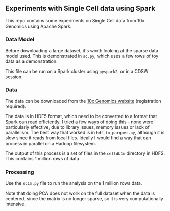 ## Experiments with Single Cell data using Spark

This repo contains some experiments on Single Cell data from 10x Genomics using Apache Spark.

### Data Model

Before downloading a large dataset, it's worth looking at the sparse data model used. This is demonstrated in `sc.py`, which uses a few rows of toy data as a demonstration.

This file can be run on a Spark cluster using `pyspark2`, or in a CDSW session.

### Data

The data can be downloaded from the [10x Genomics website](https://support.10xgenomics.com/single-cell-gene-expression/datasets/1.3.0/1M_neurons) (registration required).

The data is in HDF5 format, which need to be converted to a format that Spark can read efficiently. I tried a few ways of doing this - none were particularly effective, due to library issues, memory issues or lack of parallelism. The best way that worked is in `hdf_to_parquet.py`, although it is slow since it reads from local files. Ideally I would find a way that can process in parallel on a Hadoop filesystem.

The output of this process is a set of files in the `celldb1m` directory in HDFS. This contains 1 million rows of data.

### Processing

Use the `sc1m.py` file to run the analysis on the 1 million rows data.

Note that doing PCA does not work on the full dataset when the data is centered, since the matrix is no longer sparse, so it is very computationally intensive.
